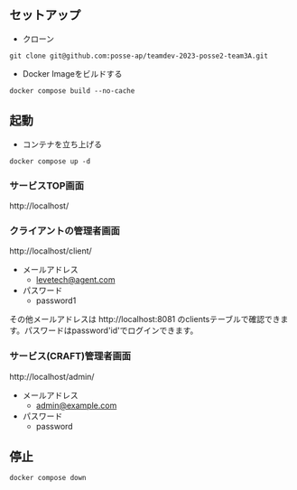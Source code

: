 ## セットアップ
- クローン
```
git clone git@github.com:posse-ap/teamdev-2023-posse2-team3A.git
```
- Docker Imageをビルドする
```
docker compose build --no-cache
```

## 起動
- コンテナを立ち上げる
```
docker compose up -d
```
### サービスTOP画面
http://localhost/

### クライアントの管理者画面
http://localhost/client/
- メールアドレス
  - levetech@agent.com
- パスワード
  - password1

その他メールアドレスは http://localhost:8081 のclientsテーブルで確認できます。パスワードはpassword'id'でログインできます。

### サービス(CRAFT)管理者画面
http://localhost/admin/
- メールアドレス
  - admin@example.com
- パスワード
  - password

## 停止
```
docker compose down
```
